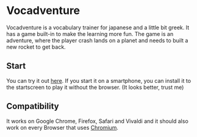 # Vocadventure

Vocadventure is a vocabulary trainer for japanese and a little bit greek. It has a game built-in to make the learning more fun. The game is an adventure, where the player crash lands on a planet and needs to built a new rocket to get back.

## Start

You can try it out [here](https://momohunter.github.io/Vocadventure). If you start it on a smartphone, you can install it to the startscreen to play it without the browser. (It looks better, trust me)

## Compatibility

It works on Google Chrome, Firefox, Safari and Vivaldi and it should also work on every Browser that uses [Chromium](https://en.wikipedia.org/wiki/Chromium_(web_browser)#Browsers_based_on_Chromium).